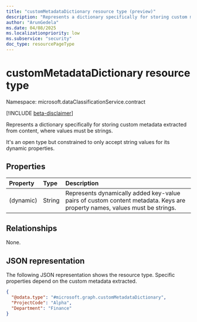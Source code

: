 ```yaml
---
title: "customMetadataDictionary resource type (preview)"
description: "Represents a dictionary specifically for storing custom metadata extracted from content, where values must be strings."
author: "ArunGedela"
ms.date: 04/08/2025
ms.localizationpriority: low
ms.subservice: "security"
doc_type: resourcePageType
---
```


# customMetadataDictionary resource type

Namespace: microsoft.dataClassificationService.contract

[!INCLUDE [beta-disclaimer](../../includes/beta-disclaimer.md)]

Represents a dictionary specifically for storing custom metadata extracted from content, where values must be strings.

It's an open type but constrained to only accept string values for its dynamic properties.

## Properties

| Property    | Type   | Description                                                              |
| :---------- | :----- | :----------------------------------------------------------------------- |
| (dynamic)   | String | Represents dynamically added key-value pairs of custom content metadata. Keys are property names, values must be strings. |

## Relationships

None.

## JSON representation

The following JSON representation shows the resource type. Specific properties depend on the custom metadata extracted.
<!-- {
  "blockType": "resource",
  "@odata.type": "microsoft.graph.customMetadataDictionary",
  "openType": true
}-->
``` json
{
  "@odata.type": "#microsoft.graph.customMetadataDictionary",
  "ProjectCode": "Alpha",
  "Department": "Finance"
}
```
